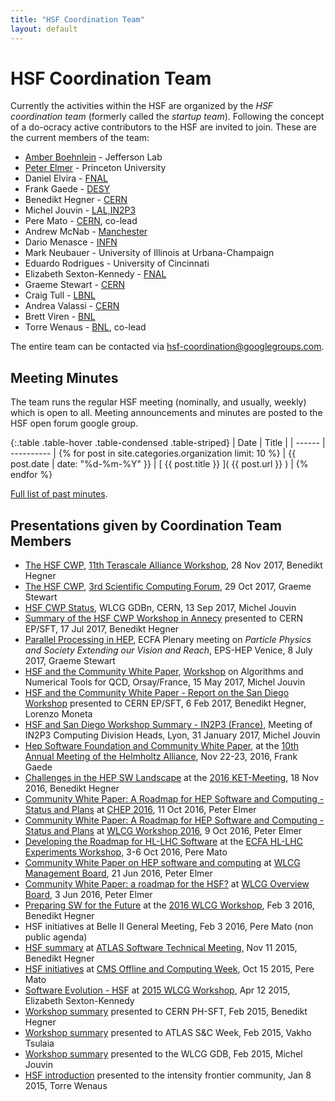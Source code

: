 ```yaml
---
title: "HSF Coordination Team"
layout: default
---
```


# HSF Coordination Team

Currently the activities within the HSF are organized by the *HSF coordination team* (formerly called the *startup team*). Following the concept of a do-ocracy active contributors to the HSF are invited to join. These are the current members of the team:

 * [Amber Boehnlein](https://www.jlab.org/div_dept/directorate/directors/ABoehnlein.html) - Jefferson Lab
 * [Peter Elmer](https://phy.princeton.edu/people/g-j-peter-elmer) - Princeton University
 * Daniel Elvira - [FNAL](http://www.fnal.gov)
 * Frank Gaede - [DESY](http://www.desy.de)
 * Benedikt Hegner - [CERN](http://cern.ch)
 * Michel Jouvin - [LAL,IN2P3](http://www.lal.in2p3.fr)
 * Pere Mato - [CERN](http://cern.ch), co-lead
 * Andrew McNab - [Manchester](http://www.hep.manchester.ac.uk)
 * Dario Menasce - [INFN](http://www.mi.infn.it)
 * Mark Neubauer - University of Illinois at Urbana-Champaign
 * Eduardo Rodrigues - University of Cincinnati
 * Elizabeth Sexton-Kennedy - [FNAL](http://www.fnal.gov)
 * Graeme Stewart - [CERN](https://cern.ch)
 * Craig Tull - [LBNL](http://www.lbl.gov)
 * Andrea Valassi - [CERN](http://cern.ch)
 * Brett Viren - [BNL](https://www.bnl.gov)
 * Torre Wenaus - [BNL](https://www.bnl.gov), co-lead

The entire team can be contacted via <hsf-coordination@googlegroups.com>.

## Meeting Minutes

The team runs the regular HSF meeting (nominally, and usually, weekly) which is open to all. Meeting announcements and minutes are posted to the HSF open forum google group.

{:.table .table-hover .table-condensed .table-striped}
| Date   | Title      |
| ------ | ---------- |
{% for post in site.categories.organization limit: 10 %} | {{ post.date | date: "%d-%m-%Y" }} | [ {{ post.title }} ]( {{ post.url }} ) |
{% endfor %}

[Full list of past minutes](/organization/minutes.html).

## Presentations given by Coordination Team Members
 * [The HSF CWP](https://indico.desy.de/indico/event/18681/session/8/contribution/114/material/slides/0.pdf), [11th Terascale Alliance Workshop](https://indico.desy.de/indico/event/18681/), 28 Nov 2017, Benedikt Hegner
 * [The HSF CWP](https://indico.cern.ch/event/663273/contributions/2708178/attachments/1545100/2431717/HSF-CWP-Roadmap.pdf), [3rd Scientific Computing Forum](https://indico.cern.ch/event/663273/), 29 Oct 2017, Graeme Stewart
 * [HSF CWP Status](https://indico.cern.ch/event/578990/contributions/2720743/attachments/1522280/2381911/CWP_Status_-_GDB_20170913.pdf), WLCG GDBn, CERN, 13 Sep 2017, Michel Jouvin
 * [Summary of the HSF CWP Workshop in Annecy](https://indico.cern.ch/event/651834/contributions/2652777/attachments/1493614/2322911/HSF2017AnnecySummary.pdf) presented to CERN EP/SFT, 17 Jul 2017, Benedikt Hegner
 * [Parallel Processing in HEP](https://indico.cern.ch/event/466934/contributions/2524830/attachments/1490098/2315783/hep-parallel-v3.pdf), ECFA Plenary meeting on *Particle Physics and Society Extending our Vision and Reach*, EPS-HEP Venice, 8 July 2017, Graeme Stewart
 * [HSF and the Community White Paper](https://indico.lal.in2p3.fr/event/3473/session/1/contribution/2/material/slides/0.pdf), [Workshop](https://indico.lal.in2p3.fr/event/3473/timetable/#20170515.detailed) on Algorithms and Numerical Tools for QCD, Orsay/France, 15 May 2017, Michel Jouvin
 * [HSF and the Community White Paper - Report on the San Diego Workshop](https://indico.cern.ch/event/609308/contributions/2456640/attachments/1407318/2150983/HSF_workshopSanDiego.pdf) presented to CERN EP/SFT, 6 Feb 2017, Benedikt Hegner, Lorenzo Moneta
 * [HSF and San Diego Workshop Summary - IN2P3 (France)](https://indico.in2p3.fr/event/14075/session/4/contribution/20/material/slides/0.pdf), Meeting of IN2P3 Computing Division Heads, Lyon, 31 January 2017, Michel Jouvin
 * [Hep Software Foundation and Community White Paper](https://indico.desy.de/getFile.py/access?contribId=17&sessionId=7&resId=0&materialId=slides&confId=15730), at the [10th Annual Meeting of the Helmholtz Alliance](https://indico.desy.de/conferenceOtherViews.py?view=standard&confId=15730), Nov 22-23, 2016, Frank Gaede
 * [Challenges in the HEP SW Landscape](https://indico.desy.de/getFile.py/access?contribId=10&resId=0&materialId=1&confId=16073) at the [2016 KET-Meeting](https://indico.desy.de/conferenceDisplay.py?confId=16073), 18 Nov 2016, Benedikt Hegner
 * [Community White Paper: A Roadmap for HEP Software and Computing - Status and Plans](https://indico.cern.ch/event/505613/contributions/2323238/attachments/1352966/2043354/20161011-chep-cwp-plenary.pdf) at [CHEP 2016](http://chep2016.org), 11 Oct 2016, Peter Elmer
 * [Community White Paper: A Roadmap for HEP Software and Computing - Status and Plans](https://indico.cern.ch/event/555063/contributions/2330979/attachments/1350889/2039355/20161009-wlcg-pre-chep-cwp.pdf) at [WLCG Workshop 2016](https://indico.cern.ch/event/555063/), 9 Oct 2016, Peter Elmer
 * [Developing the Roadmap for HL-LHC Software](https://indico.cern.ch/event/524795/contributions/2236597/attachments/1347925/2033396/LHC-Software-Roadmap.pdf)
   at the [ECFA HL-LHC Experiments Workshop](https://indico.cern.ch/event/524795/timetable/), 3-6 Oct 2016, Pere Mato
 * [Community White Paper on HEP software and computing](https://indico.cern.ch/event/536788/contributions/2181213/attachments/1295815/1932438/20160621-wlcg-mb-s2i2-hsf-cwp.pdf) at [WLCG Management Board](https://indico.cern.ch/event/536788/), 21 Jun 2016, Peter Elmer
 * [Community White Paper: a roadmap for the HSF?](https://indico.cern.ch/event/468475/contributions/2176639/attachments/1284555/1909827/20160603-hsf-community-whitepaper-gdb-overview-board.pdf) at [WLCG Overview Board](https://indico.cern.ch/event/468475/), 3 Jun 2016, Peter Elmer
 * [Preparing SW for the Future](https://indico.cern.ch/event/433164/contribution/21/attachments/1221971/1786949/WLCGworkshop2016SW2.pdf) at the [2016 WLCG Workshop](https://indico.cern.ch/event/433164/), Feb 3 2016, Benedikt Hegner
 * HSF initiatives at Belle II General Meeting, Feb 3 2016, Pere Mato (non public agenda)
 * [HSF summary](https://indico.cern.ch/event/395887/session/5/contribution/12/attachments/1185905/1719290/HSF_111115.pdf) at [ATLAS Software Technical Meeting](https://indico.cern.ch/event/395887/other-view?view=standard), Nov 11 2015, Benedikt Hegner
 * [HSF initiatives](https://indico.cern.ch/event/454984/contribution/3/attachments/1171114/1690747/HEP_Software_Foundation_HSF__CMS_Meeting_20151015.pdf) at [CMS Offline and Computing Week](https://indico.cern.ch/event/454984/), Oct 15 2015, Pere Mato
 * [Software Evolution - HSF](https://indico.cern.ch/event/345619/session/1/contribution/13/attachments/681171/935779/WLCG_HSF.pdf) at [2015 WLCG Workshop](https://indico.cern.ch/event/345619/), Apr 12 2015, Elizabeth Sexton-Kennedy
 * [Workshop summary](/assets/Benedikt%20Hegner%20HSFSummary.pdf) presented to CERN PH-SFT, Feb 2015, Benedikt Hegner
 * [Workshop summary](/assets/HSF-Summary-Vakho-Tsulaia-ATLAS.pdf) presented to ATLAS S&C Week, Feb 2015, Vakho Tsulaia
 * [Workshop summary](/assets/HSF-SLAC-workshop-summary-GDB-Feb.pdf) presented to the WLCG GDB, Feb 2015, Michel Jouvin
 * [HSF introduction](/assets/HSF-intro-intensity-20150108.pdf) presented to the intensity frontier community, Jan 8 2015, Torre Wenaus
